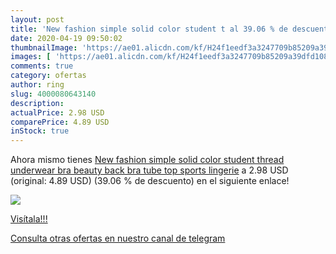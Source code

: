 ```yaml
---
layout: post
title: 'New fashion simple solid color student t al 39.06 % de descuento'
date: 2020-04-19 09:50:02
thumbnailImage: 'https://ae01.alicdn.com/kf/H24f1eedf3a3247709b85209a39dfd108v/New-fashion-simple-solid-color-student-thread-underwear-bra-beauty-back-bra-tube-top-sports-lingerie.jpg_350x350._SL200_.jpg'
images: [ 'https://ae01.alicdn.com/kf/H24f1eedf3a3247709b85209a39dfd108v/New-fashion-simple-solid-color-student-thread-underwear-bra-beauty-back-bra-tube-top-sports-lingerie.jpg_350x350._SL200_.jpg' ]
comments: true
category: ofertas
author: ring
slug: 4000080643140
description:
actualPrice: 2.98 USD
comparePrice: 4.89 USD
inStock: true
---
```


Ahora mismo tienes [New fashion simple solid color student thread underwear bra beauty back bra tube top sports lingerie](https://www.amazon.com/dp/4000080643140/?tag=redken08-20) a 2.98 USD (original: 4.89 USD) (39.06 %  de descuento) en el siguiente enlace!

[![](https://ae01.alicdn.com/kf/H24f1eedf3a3247709b85209a39dfd108v/New-fashion-simple-solid-color-student-thread-underwear-bra-beauty-back-bra-tube-top-sports-lingerie.jpg_350x350._SL200_.jpg)](https://www.amazon.com/dp/4000080643140/?tag=redken08-20)

[Visítala!!!](https://www.amazon.com/dp/4000080643140/?tag=redken08-20)

[Consulta otras ofertas en nuestro canal de telegram](https://t.me/s/ofertas25)
